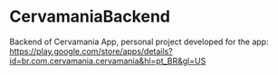 # CervamaniaBackend
Backend of Cervamania App, personal project developed for the app:
https://play.google.com/store/apps/details?id=br.com.cervamania.cervamania&hl=pt_BR&gl=US

